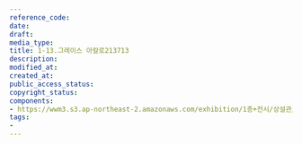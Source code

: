 ```yaml
---
reference_code: 
date: 
draft: 
media_type: 
title: 1-13.그레이스 아칼로213713
description: 
modified_at: 
created_at: 
public_access_status: 
copyright_status: 
components:
- https://wwm3.s3.ap-northeast-2.amazonaws.com/exhibition/1층+전시/상설관/상설관1+왼편/1-13.그레이스+아칼로213713.jpg
tags:
- 
---
```

